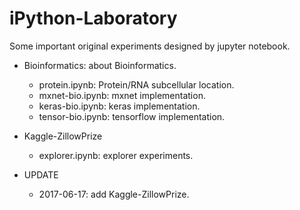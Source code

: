 # iPython-Laboratory

Some important original experiments designed by jupyter notebook.

+ Bioinformatics: about Bioinformatics.
  + protein.ipynb: Protein/RNA subcellular location.
  + mxnet-bio.ipynb: mxnet implementation.
  + keras-bio.ipynb: keras implementation.
  + tensor-bio.ipynb: tensorflow implementation.

+ Kaggle-ZillowPrize
  + explorer.ipynb: explorer experiments.
  
  
+ UPDATE
  + 2017-06-17: add Kaggle-ZillowPrize.
